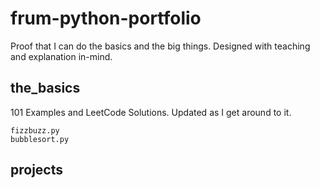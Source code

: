 # frum-python-portfolio
Proof that I can do the basics and the big things. Designed with teaching and explanation in-mind.

## the_basics
101 Examples and LeetCode Solutions. Updated as I get around to it.
```
fizzbuzz.py
bubblesort.py
```

## projects
